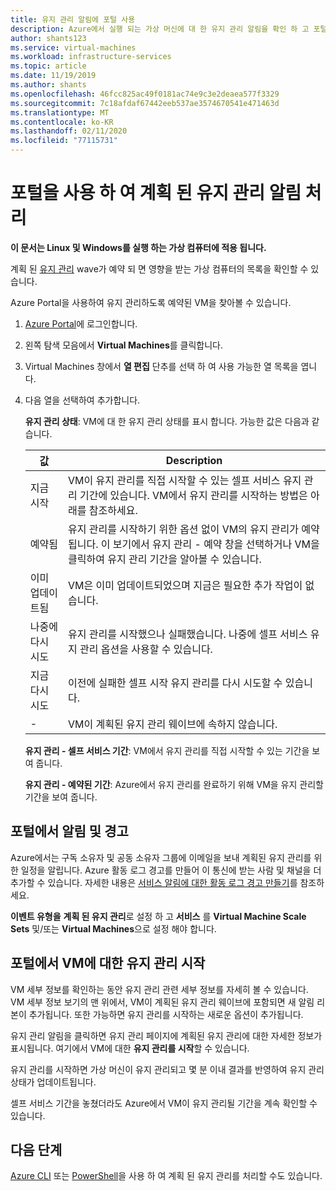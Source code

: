 ```yaml
---
title: 유지 관리 알림에 포털 사용
description: Azure에서 실행 되는 가상 머신에 대 한 유지 관리 알림을 확인 하 고 포털을 사용 하 여 셀프 서비스 유지 관리를 시작 합니다.
author: shants123
ms.service: virtual-machines
ms.workload: infrastructure-services
ms.topic: article
ms.date: 11/19/2019
ms.author: shants
ms.openlocfilehash: 46fcc825ac49f0181ac74e9c3e2deaea577f3329
ms.sourcegitcommit: 7c18afdaf67442eeb537ae3574670541e471463d
ms.translationtype: MT
ms.contentlocale: ko-KR
ms.lasthandoff: 02/11/2020
ms.locfileid: "77115731"
---
```

# <a name="handling-planned-maintenance-notifications-using-the-portal"></a>포털을 사용 하 여 계획 된 유지 관리 알림 처리

**이 문서는 Linux 및 Windows를 실행 하는 가상 컴퓨터에 적용 됩니다.**

계획 된 [유지 관리](maintenance-notifications.md) wave가 예약 되 면 영향을 받는 가상 컴퓨터의 목록을 확인할 수 있습니다. 

Azure Portal을 사용하여 유지 관리하도록 예약된 VM을 찾아볼 수 있습니다.

1. [Azure Portal](https://portal.azure.com)에 로그인합니다.

2. 왼쪽 탐색 모음에서 **Virtual Machines**를 클릭합니다.

3. Virtual Machines 창에서 **열 편집** 단추를 선택 하 여 사용 가능한 열 목록을 엽니다.

4. 다음 열을 선택하여 추가합니다.

   **유지 관리 상태**: VM에 대 한 유지 관리 상태를 표시 합니다. 가능한 값은 다음과 같습니다.
      
      | 값 | Description |
      |-------|-------------|
      | 지금 시작 | VM이 유지 관리를 직접 시작할 수 있는 셀프 서비스 유지 관리 기간에 있습니다. VM에서 유지 관리를 시작하는 방법은 아래를 참조하세요. | 
      | 예약됨 | 유지 관리를 시작하기 위한 옵션 없이 VM의 유지 관리가 예약됩니다. 이 보기에서 유지 관리 - 예약 창을 선택하거나 VM을 클릭하여 유지 관리 기간을 알아볼 수 있습니다. | 
      | 이미 업데이트됨 | VM은 이미 업데이트되었으며 지금은 필요한 추가 작업이 없습니다. | 
      | 나중에 다시 시도 | 유지 관리를 시작했으나 실패했습니다. 나중에 셀프 서비스 유지 관리 옵션을 사용할 수 있습니다. | 
      | 지금 다시 시도 | 이전에 실패한 셀프 시작 유지 관리를 다시 시도할 수 있습니다. | 
      | - | VM이 계획된 유지 관리 웨이브에 속하지 않습니다. |
      

   **유지 관리 - 셀프 서비스 기간**: VM에서 유지 관리를 직접 시작할 수 있는 기간을 보여 줍니다.
   
   **유지 관리 - 예약된 기간**: Azure에서 유지 관리를 완료하기 위해 VM을 유지 관리할 기간을 보여 줍니다. 



## <a name="notification-and-alerts-in-the-portal"></a>포털에서 알림 및 경고

Azure에서는 구독 소유자 및 공동 소유자 그룹에 이메일을 보내 계획된 유지 관리를 위한 일정을 알립니다. Azure 활동 로그 경고를 만들어 이 통신에 받는 사람 및 채널을 더 추가할 수 있습니다. 자세한 내용은 [서비스 알림에 대한 활동 로그 경고 만들기](../azure-monitor/platform/alerts-activity-log-service-notifications.md)를 참조하세요.

**이벤트 유형을** **계획 된 유지 관리**로 설정 하 고 **서비스** 를 **Virtual Machine Scale Sets** 및/또는 **Virtual Machines**으로 설정 해야 합니다.

## <a name="start-maintenance-on-your-vm-from-the-portal"></a>포털에서 VM에 대한 유지 관리 시작

VM 세부 정보를 확인하는 동안 유지 관리 관련 세부 정보를 자세히 볼 수 있습니다.  
VM 세부 정보 보기의 맨 위에서, VM이 계획된 유지 관리 웨이브에 포함되면 새 알림 리본이 추가됩니다. 또한 가능하면 유지 관리를 시작하는 새로운 옵션이 추가됩니다. 


유지 관리 알림을 클릭하면 유지 관리 페이지에 계획된 유지 관리에 대한 자세한 정보가 표시됩니다. 여기에서 VM에 대한 **유지 관리를 시작**할 수 있습니다.

유지 관리를 시작하면 가상 머신이 유지 관리되고 몇 분 이내 결과를 반영하여 유지 관리 상태가 업데이트됩니다.

셀프 서비스 기간을 놓쳤더라도 Azure에서 VM이 유지 관리될 기간을 계속 확인할 수 있습니다. 


## <a name="next-steps"></a>다음 단계

[Azure CLI](maintenance-notifications-cli.md) 또는 [PowerShell](maintenance-notifications-powershell.md)을 사용 하 여 계획 된 유지 관리를 처리할 수도 있습니다.
